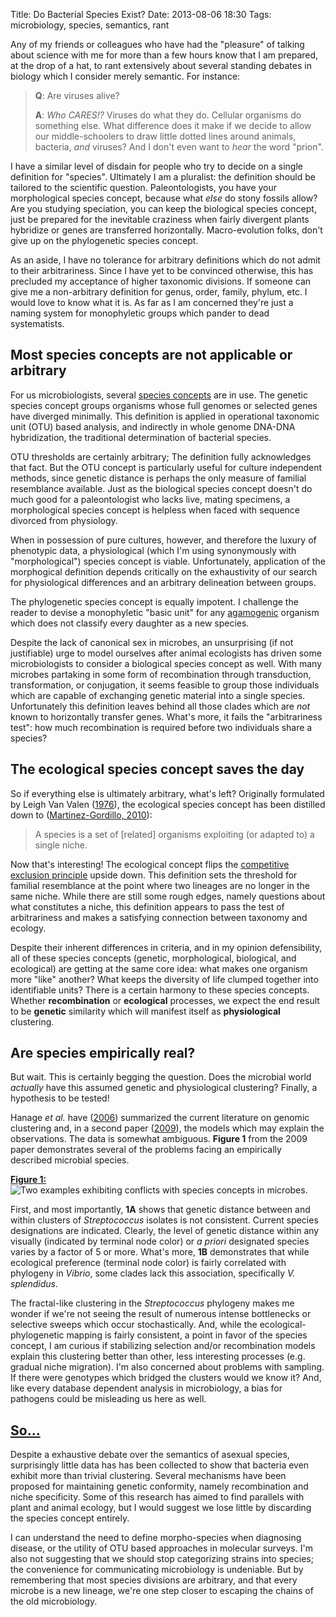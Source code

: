 Title: Do Bacterial Species Exist?
Date: 2013-08-06 18:30
Tags: microbiology, species, semantics, rant


Any of my friends or colleagues who have had the "pleasure" of talking about
science with me for more than a few hours know that I am prepared, at the drop
of a hat, to rant extensively about several standing debates in biology which I
consider merely semantic.  For instance:

 > **Q**: Are viruses alive?
 >
 > **A**: _Who CARES!?_  Viruses do what they do.  Cellular organisms do
 > something else. What difference does it make if we decide to allow our
 > middle-schoolers to draw little dotted lines around animals, bacteria, _and_
 > viruses?  And I don't even want to _hear_ the word "prion".

I have a similar level of disdain for people who try to decide on a single
definition for "species".   Ultimately I am a pluralist: the definition should
be tailored to the scientific question.  Paleontologists, you have your
morphological species concept, because what _else_ do stony
fossils allow?  Are you studying speciation, you can keep the biological species
concept, just be prepared for the inevitable craziness when fairly divergent
plants hybridize or genes are transferred horizontally.  Macro-evolution folks,
don't give up on the phylogenetic species concept.

As an aside, I have no tolerance for arbitrary definitions which do not admit
to their arbitrariness.  Since I have yet to be convinced otherwise, this has
precluded my acceptance of higher taxonomic divisions.  If someone can give me
a non-arbitrary definition for genus, order, family, phylum, etc. I would love
to know what it is.  As far as I am concerned they're just a naming system for
monophyletic groups which pander to dead systematists.

## Most species concepts are not applicable or arbitrary

For us microbiologists, several
[species concepts](http://dx.doi.org/10.1146/annurev.micro.56.012302.160634)
are in use.  The genetic species concept groups organisms whose full genomes or
selected genes have diverged minimally.  This definition is applied in
operational taxonomic unit (OTU) based analysis, and indirectly in whole genome
DNA-DNA hybridization, the traditional determination of bacterial species.

OTU thresholds are certainly arbitrary; The definition fully acknowledges that
fact.  But the OTU concept is particularly useful for culture independent
methods, since genetic distance is perhaps the only measure of familial
resemblance available.  Just as the biological species concept doesn't do much
good for a paleontologist who lacks live, mating specimens, a morphological
species concept is helpless when faced with sequence divorced from physiology.

When in possession of pure cultures, however, and therefore the luxury of
phenotypic data, a physiological (which I'm using synonymously with
"morphological") species concept is viable.  Unfortunately, application of the
morphogical definition depends critically on the exhaustivity of our search for
physiological differences and an arbitrary delineation between groups.

The phylogenetic species concept is equally impotent.  I challenge the reader
to devise a monophyletic "basic unit" for any
[agamogenic](http://en.wikipedia.org/wiki/Asexual_reproduction) organism which
does not classify every daughter as a new species.

Despite the lack of canonical sex in microbes, an unsurprising (if not
justifiable) urge to model ourselves after animal ecologists has driven some
microbiologists to consider a biological species concept as well.  With many
microbes partaking in some form of recombination through transduction,
transformation, or conjugation, it seems feasible to group those individuals
which are capable of exchanging genetic material into a single species.
Unfortunately this definition leaves behind all those clades which are _not_
known to horizontally transfer genes.  What's more, it fails the "arbitrariness
test": how much recombination is required before two individuals share a
species?

## The ecological species concept saves the day

So if everything else is ultimately arbitrary, what's left?  Originally
formulated by Leigh Van Valen
([1976](http://www.jstor.org/stable/1219444)),
the ecological species concept has been distilled down to
([Martinez-Gordillo, 2010](http://dx.doi.org/10.1111/j.1420-9101.2009.01897.x)):

 > A species is a set of [related] organisms exploiting
 > (or adapted to) a single niche.

Now that's interesting!  The ecological concept flips the
[competitive exclusion principle](http://en.wikipedia.org/wiki/Competitive_exclusion_principle)
upside down.  This definition sets the threshold for familial resemblance at
the point where two lineages are no longer in the same niche.  While there are
still some rough edges, namely questions about what constitutes a niche, this
definition appears to pass the test of arbitrariness and makes a satisfying
connection between taxonomy and ecology.

Despite their inherent differences in criteria, and in my opinion
defensibility, all of these species concepts (genetic, morphological,
biological, and ecological) are getting at the same core idea: what makes one
organism more "like" another?  What keeps the diversity of life clumped
together into identifiable units?  There is a certain harmony to these species
concepts.  Whether **recombination** or **ecological** processes, we expect the
end result to be **genetic** similarity which will manifest itself as
**physiological** clustering.

## Are species empirically real?

But wait.  This is certainly begging the question.  Does the microbial world
_actually_ have this assumed genetic and physiological clustering?  Finally, a
hypothesis to be tested!

Hanage _et al._ have ([2006](http://dx.doi.org/10.1098%2Frstb.2006.1917))
summarized the current literature on genomic clustering and, in a second paper
([2009](http://dx.doi.org/10.1126/science.1159388)), the models which may
explain the observations.  The data is somewhat ambiguous.  **Figure 1** from
the 2009 paper demonstrates several of the problems facing an empirically
described microbial species.

[**Figure 1:**](http://www.sciencemag.org/content/323/5915/741/F1.expansion.html)
<img src="http://www.sciencemag.org/content/323/5915/741/F1.large.jpg"
     alt="Two examples exhibiting conflicts with species concepts in microbes."
     class="full-width">

First, and most importantly, **1A** shows that genetic distance between and
within clusters of _Streptococcus_ isolates is not consistent.  Current species
designations are indicated.  Clearly, the level of genetic distance within any
visually (indicated by terminal node color) or _a priori_ designated species
varies by a factor of 5 or more.  What's more, **1B** demonstrates that while
ecological preference (terminal node color) is fairly correlated with phylogeny
in _Vibrio_, some clades lack this association, specifically _V. splendidus_.

The fractal-like clustering in the _Streptococcus_ phylogeny makes me wonder if
we're not seeing the result of numerous intense bottlenecks or selective sweeps
which occur stochastically.  And, while the ecological-phylogenetic mapping is
fairly consistent, a point in favor of the species concept, I am curious if
stabilizing selection and/or recombination models explain this clustering
better than other, less interesting processes (e.g. gradual niche migration).
I'm also concerned about problems with sampling.  If there were genotypes which
bridged the clusters would we know it?  And, like every database dependent
analysis in microbiology, a bias for pathogens could be misleading us here as
well.

## [So...](http://en.wikipedia.org/wiki/Betteridge's_law_of_headlines)

Despite a exhaustive debate over the semantics of asexual species, surprisingly
little data has has been collected to show that bacteria even exhibit more than
trivial clustering.  Several mechanisms have been proposed for maintaining
genetic conformity, namely recombination and niche specificity.  Some of this
research has aimed to find parallels with plant and animal ecology, but I would
suggest we lose little by discarding the species concept entirely.

I can understand the need to define morpho-species when diagnosing disease, or
the utility of OTU based approaches in molecular surveys.  I'm also not
suggesting that we should stop categorizing strains into species; the
convenience for communicating microbiology is undeniable.  But by remembering
that most species divisions are arbitrary, and that every microbe is a new
lineage, we're one step closer to escaping the chains of the old microbiology.
